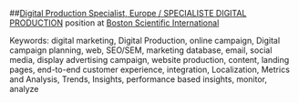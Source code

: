 ##[Digital Production Specialist, Europe / SPECIALISTE DIGITAL PRODUCTION](https://www.linkedin.com/jobs2/view/99601452?trk=vsrp_jobs_res_name&trkInfo=VSRPsearchId%3A2952648851453121610607%2CVSRPtargetId%3A99601452%2CVSRPcmpt%3Aprimary) position at [Boston Scientific International](http://www.bostonscientific.com/en-EU/home.html)

Keywords: digital marketing, Digital Production, online campaign, Digital campaign planning, web, SEO/SEM, marketing database, email, social media, display advertising campaign, website production, content, landing pages, end-to-end customer experience, integration, Localization, Metrics and Analysis, Trends, Insights, performance based insights, monitor, analyze
